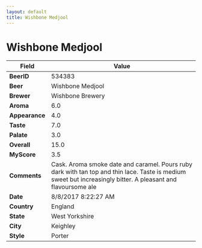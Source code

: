 ```yaml
---
layout: default
title: Wishbone Medjool
---
```


# Wishbone Medjool

| Field         | Value     |
|---------------|-----------|
| **BeerID** | 534383 |
| **Beer** | Wishbone Medjool |
| **Brewer** | Wishbone Brewery |
| **Aroma** | 6.0 |
| **Appearance** | 4.0 |
| **Taste** | 7.0 |
| **Palate** | 3.0 |
| **Overall** | 15.0 |
| **MyScore** | 3.5 |
| **Comments** | Cask. Aroma smoke date and caramel. Pours ruby dark with tan top and thin lace. Taste is medium sweet but increasingly bitter. A pleasant and flavoursome ale |
| **Date** | 8/8/2017 8:22:27 AM |
| **Country** | England |
| **State** | West Yorkshire |
| **City** | Keighley |
| **Style** | Porter |
